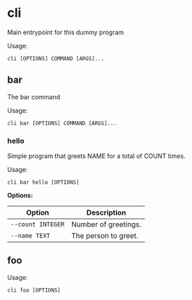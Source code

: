 # cli

Main entrypoint for this dummy program

Usage:

```
cli [OPTIONS] COMMAND [ARGS]...
```

## bar

The bar command

Usage:

```
cli bar [OPTIONS] COMMAND [ARGS]...
```

### hello

Simple program that greets NAME for a total of COUNT times.

Usage:

```
cli bar hello [OPTIONS]
```

**Options:**

| Option | Description |
| ------ | ----------- |
| `--count INTEGER` | Number of greetings. |
| `--name TEXT` | The person to greet. |

## foo

Usage:

```
cli foo [OPTIONS]
```
